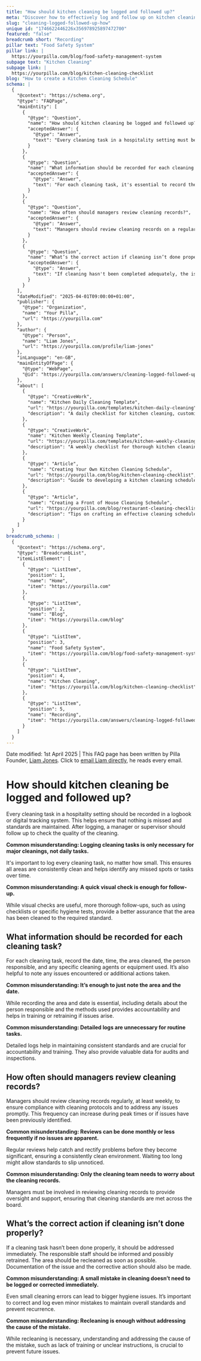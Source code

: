 ```yaml
---
title: "How should kitchen cleaning be logged and followed up?"
meta: "Discover how to effectively log and follow up on kitchen cleaning tasks in hospitality, ensuring high standards and accountability."
slug: "cleaning-logged-followed-up-how"
unique id: "1746622446226x356978925897472700"
featured: "false"
breadcrumb short: "Recording"
pillar text: "Food Safety System"
pillar link: |
  https://yourpilla.com/blog/food-safety-management-system
subpage text: "Kitchen Cleaning"
subpage link: |
  https://yourpilla.com/blog/kitchen-cleaning-checklist
blog: "How to create a Kitchen Cleaning Schedule"
schema: |
  {
    "@context": "https://schema.org",
    "@type": "FAQPage",
    "mainEntity": [
      {
        "@type": "Question",
        "name": "How should kitchen cleaning be logged and followed up?",
        "acceptedAnswer": {
          "@type": "Answer",
          "text": "Every cleaning task in a hospitality setting must be recorded using a logbook or digital system to ensure no tasks are missed and standards are maintained. After logging, a follow-up should be conducted by a manager or supervisor to check the cleaning quality. This may involve using detailed checklists or hygiene tests, rather than just a quick visual check."
        }
      },
      {
        "@type": "Question",
        "name": "What information should be recorded for each cleaning task?",
        "acceptedAnswer": {
          "@type": "Answer",
          "text": "For each cleaning task, it's essential to record the date, time, area cleaned, person responsible, and the cleaning agents or equipment used. Additionally, noting any issues or additional actions taken helps maintain accountability and provides valuable data for training and audits."
        }
      },
      {
        "@type": "Question",
        "name": "How often should managers review cleaning records?",
        "acceptedAnswer": {
          "@type": "Answer",
          "text": "Managers should review cleaning records on a regular basis, ideally weekly, to ensure adherence to cleaning protocols and swiftly address any issues. This frequency might need to be higher during peak periods or if problems have been noted before."
        }
      },
      {
        "@type": "Question",
        "name": "What’s the correct action if cleaning isn’t done properly?",
        "acceptedAnswer": {
          "@type": "Answer",
          "text": "If cleaning hasn't been completed adequately, the issue should be immediately addressed. The responsible staff should be informed and retrained if necessary, and the area should be recleaned promptly. Additionally, documenting the incident and corrective action is crucial."
        }
      }
    ],
    "dateModified": "2025-04-01T09:00:00+01:00",
    "publisher": {
      "@type": "Organization",
      "name": "Your Pilla",
      "url": "https://yourpilla.com"
    },
    "author": {
      "@type": "Person",
      "name": "Liam Jones",
      "url": "https://yourpilla.com/profile/liam-jones"
    },
    "inLanguage": "en-GB",
    "mainEntityOfPage": {
      "@type": "WebPage",
      "@id": "https://yourpilla.com/answers/cleaning-logged-followed-up-how"
    },
    "about": [
      {
        "@type": "CreativeWork",
        "name": "Kitchen Daily Cleaning Template",
        "url": "https://yourpilla.com/templates/kitchen-daily-cleaning",
        "description": "A daily checklist for kitchen cleaning, customisable to specific site requirements."
      },
      {
        "@type": "CreativeWork",
        "name": "Kitchen Weekly Cleaning Template",
        "url": "https://yourpilla.com/templates/kitchen-weekly-cleaning",
        "description": "A weekly checklist for thorough kitchen cleaning, adaptable for different operational needs."
      },
      {
        "@type": "Article",
        "name": "Creating Your Own Kitchen Cleaning Schedule",
        "url": "https://yourpilla.com/blog/kitchen-cleaning-checklist",
        "description": "Guide to developing a kitchen cleaning schedule tailored to your restaurant's needs."
      },
      {
        "@type": "Article",
        "name": "Creating a Front of House Cleaning Schedule",
        "url": "https://yourpilla.com/blog/restaurant-cleaning-checklists",
        "description": "Tips on crafting an effective cleaning schedule for restaurant's front of house areas."
      }
    ]
  }
breadcrumb_schema: |
  {
    "@context": "https://schema.org",
    "@type": "BreadcrumbList",
    "itemListElement": [
      {
        "@type": "ListItem",
        "position": 1,
        "name": "Home",
        "item": "https://yourpilla.com"
      },
      {
        "@type": "ListItem",
        "position": 2,
        "name": "Blog",
        "item": "https://yourpilla.com/blog"
      },
      {
        "@type": "ListItem",
        "position": 3,
        "name": "Food Safety System",
        "item": "https://yourpilla.com/blog/food-safety-management-system"
      },
      {
        "@type": "ListItem",
        "position": 4,
        "name": "Kitchen Cleaning",
        "item": "https://yourpilla.com/blog/kitchen-cleaning-checklist"
      },
      {
        "@type": "ListItem",
        "position": 5,
        "name": "Recording",
        "item": "https://yourpilla.com/answers/cleaning-logged-followed-up-how"
      }
    ]
  }
---
```


Date modified: 1st April 2025 | This FAQ page has been written by Pilla Founder, [Liam Jones](https://yourpilla.com/profile/liam-jones). Click to [email Liam directly](https://mailto:liam@yourpilla.com), he reads every email.

# How should kitchen cleaning be logged and followed up?

Every cleaning task in a hospitality setting should be recorded in a logbook or digital tracking system. This helps ensure that nothing is missed and standards are maintained. After logging, a manager or supervisor should follow up to check the quality of the cleaning.

**Common misunderstanding: Logging cleaning tasks is only necessary for major cleanings, not daily tasks.**

It's important to log every cleaning task, no matter how small. This ensures all areas are consistently clean and helps identify any missed spots or tasks over time.

**Common misunderstanding: A quick visual check is enough for follow-up.**

While visual checks are useful, more thorough follow-ups, such as using checklists or specific hygiene tests, provide a better assurance that the area has been cleaned to the required standard.

## What information should be recorded for each cleaning task?

For each cleaning task, record the date, time, the area cleaned, the person responsible, and any specific cleaning agents or equipment used. It’s also helpful to note any issues encountered or additional actions taken.

**Common misunderstanding: It’s enough to just note the area and the date.**

While recording the area and date is essential, including details about the person responsible and the methods used provides accountability and helps in training or retraining if issues arise.

**Common misunderstanding: Detailed logs are unnecessary for routine tasks.**

Detailed logs help in maintaining consistent standards and are crucial for accountability and training. They also provide valuable data for audits and inspections.

## How often should managers review cleaning records?

Managers should review cleaning records regularly, at least weekly, to ensure compliance with cleaning protocols and to address any issues promptly. This frequency can increase during peak times or if issues have been previously identified.

**Common misunderstanding: Reviews can be done monthly or less frequently if no issues are apparent.**

Regular reviews help catch and rectify problems before they become significant, ensuring a consistently clean environment. Waiting too long might allow standards to slip unnoticed.

**Common misunderstanding: Only the cleaning team needs to worry about the cleaning records.**

Managers must be involved in reviewing cleaning records to provide oversight and support, ensuring that cleaning standards are met across the board.

## What’s the correct action if cleaning isn’t done properly?

If a cleaning task hasn’t been done properly, it should be addressed immediately. The responsible staff should be informed and possibly retrained. The area should be recleaned as soon as possible. Documentation of the issue and the corrective action should also be made.

**Common misunderstanding: A small mistake in cleaning doesn’t need to be logged or corrected immediately.**

Even small cleaning errors can lead to bigger hygiene issues. It’s important to correct and log even minor mistakes to maintain overall standards and prevent recurrence.

**Common misunderstanding: Recleaning is enough without addressing the cause of the mistake.**

While recleaning is necessary, understanding and addressing the cause of the mistake, such as lack of training or unclear instructions, is crucial to prevent future issues.